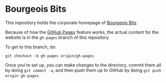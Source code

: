 Bourgeois Bits
==============

This repository holds the corporate homepage of [Bourgeois Bits](http://bourgeoisbits.com/)

Because of how the [GitHub Pages](http://pages.github.com/) feature works, the actual content for the website is in the `gh-pages` branch of this repository.

To get to this branch, do:

    git checkout -b gh-pages origin/gh-pages
    
Once you're set up, you can make changes to the directory, commit them all by doing `git commit -a`, and then push them up to GitHub by doing `git push origin gh-pages`.

